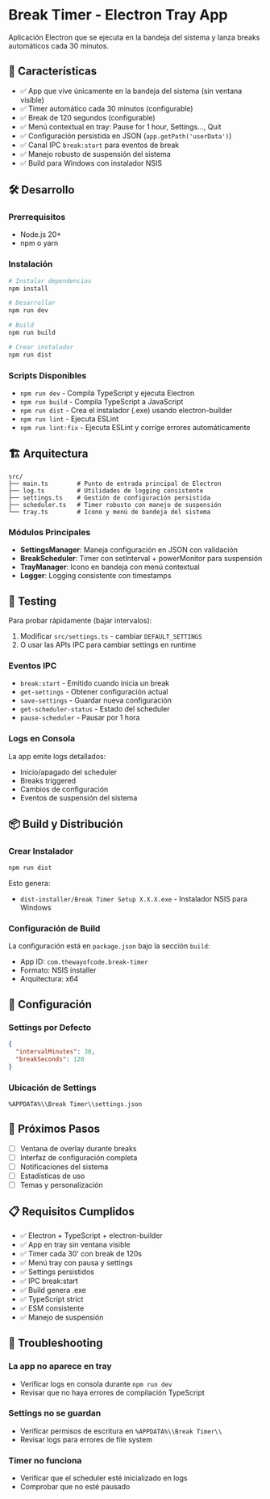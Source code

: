 # Break Timer - Electron Tray App

Aplicación Electron que se ejecuta en la bandeja del sistema y lanza breaks automáticos cada 30 minutos.

## 🚀 Características

- ✅ App que vive únicamente en la bandeja del sistema (sin ventana visible)
- ✅ Timer automático cada 30 minutos (configurable)
- ✅ Break de 120 segundos (configurable)
- ✅ Menú contextual en tray: Pause for 1 hour, Settings..., Quit
- ✅ Configuración persistida en JSON (`app.getPath('userData')`)
- ✅ Canal IPC `break:start` para eventos de break
- ✅ Manejo robusto de suspensión del sistema
- ✅ Build para Windows con instalador NSIS

## 🛠️ Desarrollo

### Prerrequisitos

- Node.js 20+
- npm o yarn

### Instalación

```bash
# Instalar dependencias
npm install

# Desarrollar
npm run dev

# Build
npm run build

# Crear instalador
npm run dist
```

### Scripts Disponibles

- `npm run dev` - Compila TypeScript y ejecuta Electron
- `npm run build` - Compila TypeScript a JavaScript
- `npm run dist` - Crea el instalador (.exe) usando electron-builder
- `npm run lint` - Ejecuta ESLint
- `npm run lint:fix` - Ejecuta ESLint y corrige errores automáticamente

## 🏗️ Arquitectura

```
src/
├── main.ts        # Punto de entrada principal de Electron
├── log.ts         # Utilidades de logging consistente
├── settings.ts    # Gestión de configuración persistida
├── scheduler.ts   # Timer robusto con manejo de suspensión
└── tray.ts        # Icono y menú de bandeja del sistema
```

### Módulos Principales

- **SettingsManager**: Maneja configuración en JSON con validación
- **BreakScheduler**: Timer con setInterval + powerMonitor para suspensión
- **TrayManager**: Icono en bandeja con menú contextual
- **Logger**: Logging consistente con timestamps

## 🧪 Testing

Para probar rápidamente (bajar intervalos):

1. Modificar `src/settings.ts` - cambiar `DEFAULT_SETTINGS`
2. O usar las APIs IPC para cambiar settings en runtime

### Eventos IPC

- `break:start` - Emitido cuando inicia un break
- `get-settings` - Obtener configuración actual
- `save-settings` - Guardar nueva configuración
- `get-scheduler-status` - Estado del scheduler
- `pause-scheduler` - Pausar por 1 hora

### Logs en Consola

La app emite logs detallados:
- Inicio/apagado del scheduler
- Breaks triggered
- Cambios de configuración
- Eventos de suspensión del sistema

## 📦 Build y Distribución

### Crear Instalador

```bash
npm run dist
```

Esto genera:
- `dist-installer/Break Timer Setup X.X.X.exe` - Instalador NSIS para Windows

### Configuración de Build

La configuración está en `package.json` bajo la sección `build`:
- App ID: `com.thewayofcode.break-timer`
- Formato: NSIS installer
- Arquitectura: x64

## 🔧 Configuración

### Settings por Defecto

```json
{
  "intervalMinutes": 30,
  "breakSeconds": 120
}
```

### Ubicación de Settings

`%APPDATA%\\Break Timer\\settings.json`

## 🎯 Próximos Pasos

- [ ] Ventana de overlay durante breaks
- [ ] Interfaz de configuración completa
- [ ] Notificaciones del sistema
- [ ] Estadísticas de uso
- [ ] Temas y personalización

## 📋 Requisitos Cumplidos

- ✅ Electron + TypeScript + electron-builder
- ✅ App en tray sin ventana visible
- ✅ Timer cada 30' con break de 120s
- ✅ Menú tray con pausa y settings
- ✅ Settings persistidos
- ✅ IPC break:start
- ✅ Build genera .exe
- ✅ TypeScript strict
- ✅ ESM consistente
- ✅ Manejo de suspensión

## 🐛 Troubleshooting

### La app no aparece en tray
- Verificar logs en consola durante `npm run dev`
- Revisar que no haya errores de compilación TypeScript

### Settings no se guardan
- Verificar permisos de escritura en `%APPDATA%\\Break Timer\\`
- Revisar logs para errores de file system

### Timer no funciona
- Verificar que el scheduler esté inicializado en logs
- Comprobar que no esté pausado

